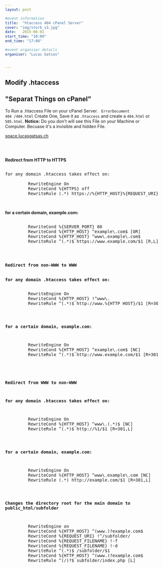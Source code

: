 ```yaml
---
layout: post

#event information
title:  "htaccess 404 cPanel Server"
cover: "img/stork_v3.jpg"
date:   2015-06-01
start_time: "10:00"
end_time: "17:00"

#event organiser details
organiser: "Lucas Gatsas"


---
```

<h2 class="section-heading">Modify .htaccess</h2>
<h2 class="section-heading">"Separat Things on cPanel"</h2>

To Run a .htaccess File on your cPanel Server. <code> ErrorDocument 404 /404.html</code> Create One, Save it as <code>.htaccess</code> and create a <code>404.html</code> or <code>505.html</code>. <strong>Notice:</strong> Do you don't will see this File on your Machine or Computer. Becuase it's a invisible and hidden File.


<a href="http://space.lucasgatsas.ch/64376473647637467364634376437647364736473647356736537657365763576375673657365763756376">space.lucasgatsas.ch</a>

<br><br>

<strong>Redirect from HTTP to HTTPS</strong>


<pre>

for any domain .htaccess takes effect on:

         RewriteEngine On
         RewriteCond %{HTTPS} off 
         RewriteRule (.*) https://%{HTTP_HOST}%{REQUEST_URI} 


</pre>

<strong>for a certain domain, example.com:</strong>

<pre>

         RewriteCond %{SERVER_PORT} 80      
         RewriteCond %{HTTP_HOST} ^example\.com$ [OR] 
         RewriteCond %{HTTP_HOST} ^www\.example\.com$ 
         RewriteRule ^(.*)$ https://www.example.com/$1 [R,L] 

<pre>


<strong>Redirect from non-WWW to WWW</strong>


<strong>for any domain .htaccess takes effect on:</strong>

<pre>
         RewriteEngine On 
         RewriteCond %{HTTP_HOST} !^www\. 
         RewriteRule ^(.*)$ http://www.%{HTTP_HOST}/$1 [R=301,L] 
</pre>

<strong>for a certain domain, example.com:</strong>

<pre>
         RewriteEngine On     
         RewriteCond %{HTTP_HOST} ^example\.com$ [NC] 
         RewriteRule ^(.*)$ http://www.example.com/$1 [R=301,L] 

</pre>

<strong>Redirect from WWW to non-WWW</strong>

<strong>for any domain .htaccess takes effect on:</strong>

<pre>
         RewriteEngine On
         RewriteCond %{HTTP_HOST} ^www\.(.*)$ [NC] 
         RewriteRule ^(.*)$ http://%1/$1 [R=301,L]
</pre>

<strong>for a certain domain, example.com:</strong>

<pre>
         RewriteEngine On 
         RewriteCond %{HTTP_HOST} ^www\.example\.com [NC] 
         RewriteRule (.*) http://example.com/$1 [R=301,L]
</pre>

<strong>Changes the directory root for the main domain to public_html/subfolder</strong>

<pre>
         RewriteEngine on 
         RewriteCond %{HTTP_HOST} ^(www.)?example.com$ 
         RewriteCond %{REQUEST_URI} !^/subfolder/ 
         RewriteCond %{REQUEST_FILENAME} !-f 
         RewriteCond %{REQUEST_FILENAME} !-d 
         RewriteRule ^(.*)$ /subfolder/$1 
         RewriteCond %{HTTP_HOST} ^(www.)?example.com$ 
         RewriteRule ^(/)?$ subfolder/index.php [L] 
</pre>

<br>




